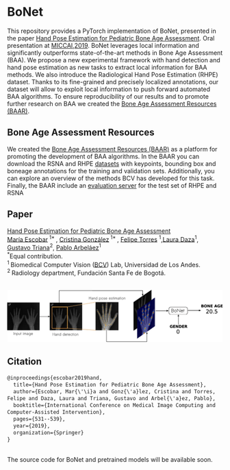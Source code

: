 # **BoNet**

This repository provides a PyTorch implementation of BoNet, presented in the paper [Hand Pose Estimation for Pediatric Bone Age Assessment](https://doi.org/10.1007/978-3-030-32226-7_60). Oral presentation at [MICCAI,2019](https://www.miccai2019.org/). BoNet leverages local information and significantly outperforms state-of-the-art methods in Bone Age Assessment (BAA). We propose a new experimental framework with hand detection and hand pose estimation as new tasks to extract local information for BAA methods. We also introduce the Radiological Hand Pose Estimation (RHPE) dataset. Thanks to its fine-grained and precisely localized annotations, our dataset will allow to exploit local information to push forward automated BAA algorithms. To ensure reproducibility of our results and to promote further research on
BAA we created the [Bone Age Assessment Resources (BAAR)](http://malik.uniandes.edu.co/baar). 
<br/>

## Bone Age Assessment Resources
We created the [Bone Age Assessment Resources (BAAR)](http://malik.uniandes.edu.co/BAAR) as a platform for promoting the development of BAA algorithms. In the BAAR you can download the RSNA and RHPE [datasets](http://malik.uniandes.edu.co/baar/dataset) with keypoints, bounding box and boneage annotations for the training and validation sets. Additionally, you can explore an overview of the methods BCV has developed for this task. Finally, the BAAR include an [evaluation server](http://malik.uniandes.edu.co/baar/evaluation) for the test set of RHPE and RSNA
## Paper
[Hand Pose Estimation for Pediatric Bone Age Assessment](https://link.springer.com/chapter/10.1007%2F978-3-030-32226-7_59) <br/>
[María Escobar](https://mc-escobar11.github.io/)<sup> 1* </sup>, [Cristina González](https://cigonzalez.github.io/)<sup> 1* </sup>, [Felipe Torres](https://ftorres11.github.io/) <sup>1</sup>,[Laura Daza](https://sites.google.com/view/ldaza/en)<sup>1</sup>, [Gustavo Triana](http://radiologiafsfb.org/site/index.php?option=com_content&view=category&id=176&Itemid=332)<sup>2</sup>, [Pablo Arbeláez](https://scholar.google.com.co/citations?user=k0nZO90AAAAJ&hl=en)<sup>1</sup> <br/>
<sup>*</sup>Equal contribution.<br/>
<sup>1 </sup>Biomedical Computer Vision ([BCV](https://biomedicalcomputervision.uniandes.edu.co/)) Lab, Universidad de Los Andes. <br/>
<sup>2 </sup>Radiology department, Fundación Santa Fe de Bogotá. <br/>
<br/>

<p align="center"><img src="Figures/overview.png" /></p>

## Citation
```
@inproceedings{escobar2019hand,
  title={Hand Pose Estimation for Pediatric Bone Age Assessment},
  author={Escobar, Mar{\'\i}a and Gonz{\'a}lez, Cristina and Torres, Felipe and Daza, Laura and Triana, Gustavo and Arbel{\'a}ez, Pablo},
  booktitle={International Conference on Medical Image Computing and Computer-Assisted Intervention},
  pages={531--539},
  year={2019},
  organization={Springer}
}

```
<br/>
The source code for BoNet and pretrained models will be available soon.
<br/>

